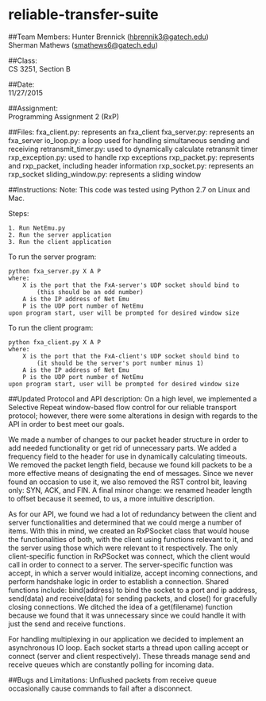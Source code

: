 # reliable-transfer-suite
##Team Members:
Hunter Brennick (hbrennik3@gatech.edu)</br>
Sherman Mathews (smathews6@gatech.edu)
	
##Class: 		
CS 3251, Section B

##Date:		
11/27/2015

##Assignment:	
Programming Assignment 2 (RxP)

##Files:
	fxa_client.py:			represents an fxa_client
	fxa_server.py: 			represents an fxa_server
	io_loop.py:				a loop used for handling simultaneous sending and receiving
	retransmit_timer.py:	used to dynamically calculate retransmit timer
	rxp_exception.py:		used to handle rxp exceptions
	rxp_packet.py:			represents and rxp_packet, including header information
	rxp_socket.py:			represents an rxp_socket
	sliding_window.py:		represents a sliding window

##Instructions:
Note: This code was tested using Python 2.7 on Linux and Mac.

Steps:

	1. Run NetEmu.py
	2. Run the server application
	3. Run the client application

To run the server program:

	python fxa_server.py X A P
	where:
		X is the port that the FxA-server's UDP socket should bind to
			(this should be an odd number)
		A is the IP address of Net Emu
		P is the UDP port number of NetEmu
	upon program start, user will be prompted for desired window size

To run the client program:

	python fxa_client.py X A P
	where:
		X is the port that the FxA-client's UDP socket should bind to
			(it should be the server's port number minus 1)
		A is the IP address of Net Emu
		P is the UDP port number of NetEmu
	upon program start, user will be prompted for desired window size

##Updated Protocol and API description: 
On a high level, we implemented a Selective Repeat window-based flow control for our reliable transport protocol; however, there were some alterations in design with regards to the API in order to best meet our goals.

We made a number of changes to our packet header structure in order to add needed functionality or get rid of unnecessary parts. We added a frequency field to the header for use in dynamically calculating timeouts. We removed the packet length field, because we found kill packets to be a more effective means of designating the end of messages. Since we never found an occasion to use it, we also removed the RST control bit, leaving only: SYN, ACK, and FIN. A final minor change: we renamed header length to offset because it seemed, to us, a more intuitive description.

As for our API, we found we had a lot of redundancy between the client and server functionalities and determined that we could merge a number of items. With this in mind, we created an RxPSocket class that would house the functionalities of both, with the client using functions relevant to it, and the server using those which were relevant to it respectively. The only client-specific function in RxPSocket was connect, which the client would call in order to connect to a server. The server-specific function was accept, in which a server would initialize, accept incoming connections, and perform handshake logic in order to establish a connection. Shared functions include: bind(address) to bind the socket to a port and ip address, send(data) and receive(data) for sending packets, and close() for gracefully closing connections. We ditched the idea of a get(filename) function because we found that it was unnecessary since we could handle it with just the send and receive functions.

For handling multiplexing in our application we decided to implement an asynchronous IO loop. Each socket starts a thread upon calling accept or connect (server and client respectively). These threads manage send and receive queues which are constantly polling for incoming data.
	
##Bugs and Limitations:
Unflushed packets from receive queue occasionally cause commands to fail after a disconnect.